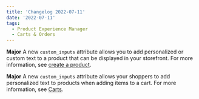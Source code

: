 ```yaml
---
title: 'Changelog 2022-07-11'
date: '2022-07-11'
tags:
  - Product Experience Manager
  - Carts & Orders
---
```

**Major** A new `custom_inputs` attribute allows you to add personalized or custom text to a product that can be displayed in your storefront. For more information, see [create a product](/docs/api/pxm/products/create-product).

**Major** A new `custom_inputs` attribute allows your shoppers to add personalized text to products when adding items to a cart. For more information, see [Carts](/docs/api/carts/cart-items).
